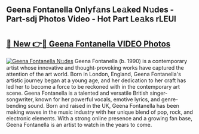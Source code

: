 ## Geena Fontanella Onlyf𝚊ns Le𝚊ked N𝚞des - Part-sdj Photos Video - Hot Part Le𝚊ks rLEUl

# <h2><a href="http://ac22195.deff.icu/?id=Geena+Fontanella">🔗 New 👉🔴 Geena Fontanella VIDEO Photos</a></h2>

[![Geena Fontanella N𝚞des](https://i.imgur.com/rIISA9y.gif)](http://ac22195.deff.icu/?id=Geena+Fontanella)
Geena Fontanella (b. 1990) is a contemporary artist whose innovative and thought-provoking works have captured the attention of the art world. Born in London, England, Geena Fontanella's artistic journey began at a young age, and her dedication to her craft has led her to become a force to be reckoned with in the contemporary art scene. Geena Fontanella is a talented and versatile British singer-songwriter, known for her powerful vocals, emotive lyrics, and genre-bending sound. Born and raised in the UK, Geena Fontanella has been making waves in the music industry with her unique blend of pop, rock, and electronic elements. With a strong online presence and a growing fan base, Geena Fontanella is an artist to watch in the years to come.
